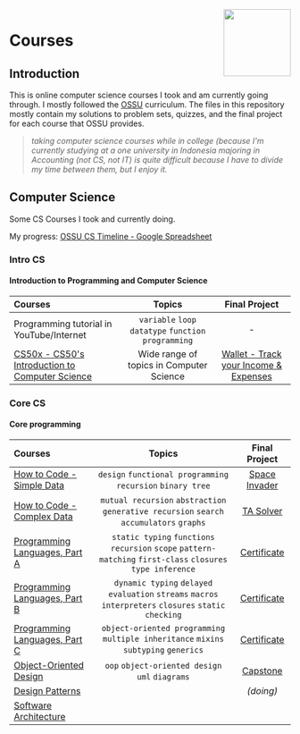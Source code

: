 <img src="https://img.icons8.com/color/480/null/code-folder.png" align="right" width="120px"/>

# Courses

## Introduction

This is online computer science courses I took and am currently going through. I mostly followed the [OSSU](https://github.com/ossu/computer-science) curriculum. The files in this repository mostly contain my solutions to problem sets, quizzes, and the final project for each course that OSSU provides.

> *taking computer science courses while in college (because I'm  currently studying at a one university in Indonesia majoring in Accounting (not CS, not IT) is quite difficult because I have to divide my time between them, but I enjoy it.*

## Computer Science

Some CS Courses I took and currently doing.

My progress: [OSSU CS Timeline - Google Spreadsheet](https://docs.google.com/spreadsheets/d/1w45IvRvgfUtbaNuHanKa2BeP8pjcueBCVTOZKnvo4QU/edit?usp=sharing)

### Intro CS

#### Introduction to Programming and Computer Science

Courses | Topics | Final Project
:-- | :--: | :--:
Programming tutorial in YouTube/Internet | `variable` `loop` `datatype` `function` `programming` | -
[CS50x - CS50's Introduction to Computer Science](https://cs50.harvard.edu/x/2022/) | Wide range of topics in Computer Science | [Wallet - Track your Income & Expenses](https://github.com/hasferrr/wallet)

### Core CS

#### Core programming

Courses | Topics | Final Project
:-- | :--: | :--:
[How to Code - Simple Data](https://www.edx.org/course/how-to-code-simple-data) | `design` `functional programming` `recursion` `binary tree` | [Space Invader](2_Core_CS/1_HowToCodeSimple/Final_Project)
[How to Code - Complex Data](https://www.edx.org/course/how-to-code-complex-data) | `mutual recursion` `abstraction` `generative recursion` `search` `accumulators` `graphs` | [TA Solver](2_Core_CS/2_HowToCodeComplex/Final_Project)
[Programming Languages, Part A](https://www.coursera.org/learn/programming-languages) | `static typing` `functions` `recursion` `scope` `pattern-matching` `first-class` `closures` `type inference` | [Certificate](https://www.coursera.org/account/accomplishments/verify/Y9LAEKAMR8J5)
[Programming Languages, Part B](https://www.coursera.org/learn/programming-languages-part-b) | `dynamic typing` `delayed evaluation` `streams` `macros` `interpreters` `closures` `static checking` | [Certificate](https://www.coursera.org/account/accomplishments/verify/HQYP2T5BK5FA)
[Programming Languages, Part C](https://www.coursera.org/learn/programming-languages-part-c) | `object-oriented programming` `multiple inheritance` `mixins` `subtyping` `generics` | [Certificate](https://www.coursera.org/account/accomplishments/verify/BCBPTHQDZVNA)
[Object-Oriented Design](https://www.coursera.org/learn/object-oriented-design) | `oop` `object-oriented design` `uml` `diagrams` | [Capstone](2_Core_CS/6_ObjectOrientedDesign)
[Design Patterns](https://www.coursera.org/learn/design-patterns) | | *(doing)*
[Software Architecture](https://www.coursera.org/learn/software-architecture) |
